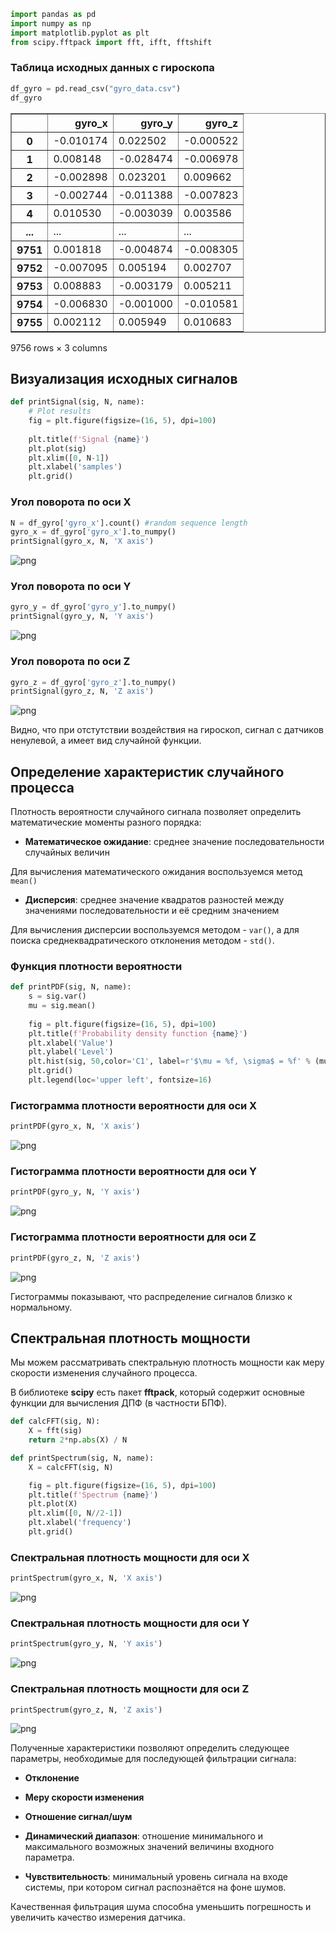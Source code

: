 ```python
import pandas as pd
import numpy as np
import matplotlib.pyplot as plt
from scipy.fftpack import fft, ifft, fftshift
```

### Таблица исходных данных с гироскопа   


```python
df_gyro = pd.read_csv("gyro_data.csv")
df_gyro
```




<div>

<table border="1" class="dataframe">
  <thead>
    <tr style="text-align: right;">
      <th></th>
      <th>gyro_x</th>
      <th>gyro_y</th>
      <th>gyro_z</th>
    </tr>
  </thead>
  <tbody>
    <tr>
      <th>0</th>
      <td>-0.010174</td>
      <td>0.022502</td>
      <td>-0.000522</td>
    </tr>
    <tr>
      <th>1</th>
      <td>0.008148</td>
      <td>-0.028474</td>
      <td>-0.006978</td>
    </tr>
    <tr>
      <th>2</th>
      <td>-0.002898</td>
      <td>0.023201</td>
      <td>0.009662</td>
    </tr>
    <tr>
      <th>3</th>
      <td>-0.002744</td>
      <td>-0.011388</td>
      <td>-0.007823</td>
    </tr>
    <tr>
      <th>4</th>
      <td>0.010530</td>
      <td>-0.003039</td>
      <td>0.003586</td>
    </tr>
    <tr>
      <th>...</th>
      <td>...</td>
      <td>...</td>
      <td>...</td>
    </tr>
    <tr>
      <th>9751</th>
      <td>0.001818</td>
      <td>-0.004874</td>
      <td>-0.008305</td>
    </tr>
    <tr>
      <th>9752</th>
      <td>-0.007095</td>
      <td>0.005194</td>
      <td>0.002707</td>
    </tr>
    <tr>
      <th>9753</th>
      <td>0.008883</td>
      <td>-0.003179</td>
      <td>0.005211</td>
    </tr>
    <tr>
      <th>9754</th>
      <td>-0.006830</td>
      <td>-0.001000</td>
      <td>-0.010581</td>
    </tr>
    <tr>
      <th>9755</th>
      <td>0.002112</td>
      <td>0.005949</td>
      <td>0.010683</td>
    </tr>
  </tbody>
</table>
<p>9756 rows × 3 columns</p>
</div>



## Визуализация исходных сигналов


```python
def printSignal(sig, N, name):
    # Plot results
    fig = plt.figure(figsize=(16, 5), dpi=100)
  
    plt.title(f'Signal {name}')
    plt.plot(sig)
    plt.xlim([0, N-1])
    plt.xlabel('samples')
    plt.grid()
```

### Угол поворота по оси Х


```python
N = df_gyro['gyro_x'].count() #random sequence length
gyro_x = df_gyro['gyro_x'].to_numpy()
printSignal(gyro_x, N, 'X axis')
```


    
![png](output_7_0.png)
    


### Угол поворота по оси Y


```python
gyro_y = df_gyro['gyro_y'].to_numpy()
printSignal(gyro_y, N, 'Y axis')
```


    
![png](output_9_0.png)
    


### Угол поворота по оси Z


```python
gyro_z = df_gyro['gyro_z'].to_numpy()
printSignal(gyro_z, N, 'Z axis')
```


    
![png](output_11_0.png)
    


Видно, что при отстутствии воздействия на гироскоп, сигнал с датчиков ненулевой, а имеет вид случайной функции. 

## Определение характеристик случайного процесса
Плотность вероятности случайного сигнала позволяет определить математические моменты разного порядка:

- **Математическое ожидание**: среднее значение последовательности случайных величин

Для вычисления математического ожидания воспользуемся метод `mean()`

- **Дисперсия**: среднее значение квадратов разностей между значениями последовательности и её средним значением

Для вычисления дисперсии воспользуемся методом - `var()`, а для поиска среднеквадратического отклонения методом - `std()`.

### Функция плотности вероятности


```python
def printPDF(sig, N, name):
    s = sig.var()
    mu = sig.mean()
    
    fig = plt.figure(figsize=(16, 5), dpi=100)
    plt.title(f'Probability density function {name}')
    plt.xlabel('Value')
    plt.ylabel('Level')
    plt.hist(sig, 50,color='C1', label=r'$\mu = %f, \sigma$ = %f' % (mu, s))
    plt.grid()
    plt.legend(loc='upper left', fontsize=16)
```

### Гистограмма плотности вероятности для оси Х


```python
printPDF(gyro_x, N, 'X axis')
```


    
![png](output_17_0.png)
    


### Гистограмма плотности вероятности для оси Y


```python
printPDF(gyro_y, N, 'Y axis')
```


    
![png](output_19_0.png)
    


### Гистограмма плотности вероятности для оси Z


```python
printPDF(gyro_z, N, 'Z axis')
```


    
![png](output_21_0.png)
    


Гистограммы показывают, что распределение сигналов близко к нормальному.

## Спектральная плотность мощности 

Мы можем рассматривать спектральную плотность мощности как меру скорости изменения случайного процесса.

В библиотеке **scipy** есть пакет **fftpack**, который содержит основные функции для вычисления ДПФ (в частности БПФ).


```python
def calcFFT(sig, N):
    X = fft(sig)
    return 2*np.abs(X) / N

def printSpectrum(sig, N, name):
    X = calcFFT(sig, N)

    fig = plt.figure(figsize=(16, 5), dpi=100)
    plt.title(f'Spectrum {name}')
    plt.plot(X)
    plt.xlim([0, N//2-1])
    plt.xlabel('frequency')
    plt.grid()
```

### Спектральная плотность мощности для оси X


```python
printSpectrum(gyro_x, N, 'X axis')
```


    
![png](output_27_0.png)
    


### Спектральная плотность мощности для оси Y


```python
printSpectrum(gyro_y, N, 'Y axis')
```


    
![png](output_29_0.png)
    


### Спектральная плотность мощности для оси Z


```python
printSpectrum(gyro_z, N, 'Z axis')
```


    
![png](output_31_0.png)
    


Полученные характеристики позволяют определить следующее параметры, необходимые для последующей фильтрации сигнала:


- **Отклонение**


- **Меру скорости изменения**


- **Отношение сигнал/шум**


- **Динамический диапазон**: отношение минимального и максимального возможных значений величины входного параметра.


- **Чувствительность**: минимальный уровень сигнала на входе системы, при котором сигнал распознаётся на фоне шумов. 


Качественная фильтрация шума способна уменьшить погрешность и увеличить качество измерения датчика.
